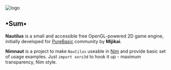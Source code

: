 ![logo](https://i.postimg.cc/FHpxXqZR/Nautilus-Engine.png)
## •Sum•
**Nautilus** is a small and accessible free OpenGL-powered 2D game engine, initially developed for [PureBasic](https://www.purebasic.fr/) community by **Mijikai**.

**Nimnaut** is a project to make `Nautilus` useable in [Nim](https://nim-lang.org/) and provide basic set of usage examples.
Just `import xors3d` to hook it up - maximum transparency, Nim style.
